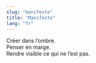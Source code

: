 ```yaml
---
slug: "manifeste"
title: "Manifeste"
lang: "fr"
---
```


Créer dans l’ombre.<br>
Penser en marge.<br>
Rendre visible ce qui ne l’est pas.<br>
